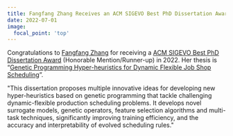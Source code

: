 ```yaml
---
title: Fangfang Zhang Receives an ACM SIGEVO Best PhD Dissertation Award (Honorable Mention/Runner-up).
date: 2022-07-01
image:
  focal_point: 'top'
---
```


Congratulations to <a href="https://ecs.victoria.ac.nz/Main/GradShaolinWang">Fangfang Zhang</a> for receiving a <a href="https://sig.sigevo.org/index.html/tiki-index.php?page=SIGEVO+Dissertation+Award#SIGEVO_Dissertation_Award">ACM SIGEVO Best PhD Dissertation Award</a> (Honorable Mention/Runner-up) in 2022. Her thesis is “<a href="https://openaccess.wgtn.ac.nz/articles/thesis/Genetic_Programming_Hyper-heuristics_for_Dynamic_Flexible_Job_Shop_Scheduling/16528677/1">Genetic Programming Hyper-heuristics for Dynamic Flexible Job Shop Scheduling</a>”.

<!--more-->

"This dissertation proposes multiple innovative ideas for developing new hyper-heuristics based on genetic programming that tackle challenging dynamic-flexible production scheduling problems. It develops novel surrogate models, genetic operators, feature selection algorithms and multi-task techniques, significantly improving training efficiency, and the accuracy and interpretability of evolved scheduling rules."